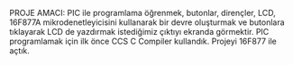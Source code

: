 PROJE AMACI: 
PIC ile programlama öğrenmek, butonlar, dirençler, LCD, 16F877A mikrodenetleyicisini kullanarak bir devre oluşturmak ve butonlara tıklayarak LCD de yazdırmak istediğimiz çıktıyı ekranda görmektir. PIC programlamak için ilk önce CCS C Compiler kullandık. Projeyi 16F877 ile açtık.
